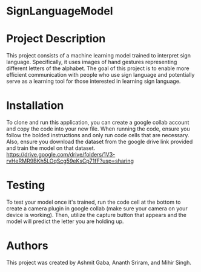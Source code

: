 # SignLanguageModel
# Project Description

This project consists of a machine learning model trained to interpret sign language. Specifically, it uses images of hand gestures representing different letters of the alphabet. The goal of this project is to enable more efficient communication with people who use sign language and potentially serve as a learning tool for those interested in learning sign language.

# Installation
To clone and run this application, you can create a google collab account and copy the code into your new file. When running the code, ensure you follow the bolded instructions and only run code cells that are necessary. Also, ensure you download the dataset from the google drive link provided and train the model on that dataset.
https://drive.google.com/drive/folders/1V3-rvHeRMR9BKh5LOqScg59eKsCp71fF?usp=sharing

# Testing
To test your model once it's trained, run the code cell at the bottom to create a camera plugin in google collab (make sure your camera on your device is working). Then, utilize the capture button that appears and the model will predict the letter you are holding up.

# Authors
This project was created by Ashmit Gaba, Ananth Sriram, and Mihir Singh.
